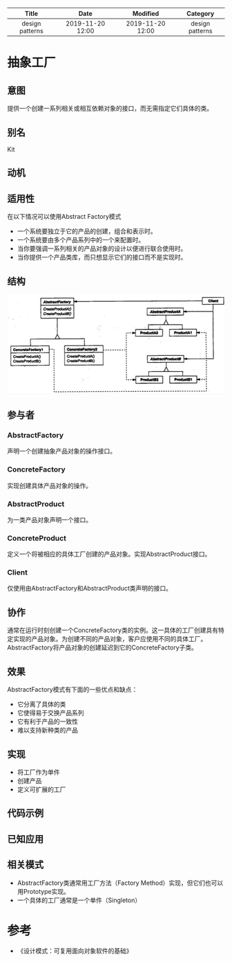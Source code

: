 | Title                | Date             | Modified         | Category          |
|:--------------------:|:----------------:|:----------------:|:-----------------:|
| design patterns      | 2019-11-20 12:00 | 2019-11-20 12:00 | design patterns   |



# 抽象工厂


## 意图
提供一个创建一系列相关或相互依赖对象的接口，而无需指定它们具体的类。

## 别名
Kit

## 动机

## 适用性
在以下情况可以使用Abstract Factory模式
- 一个系统要独立于它的产品的创建，组合和表示时。
- 一个系统要由多个产品系列中的一个来配置时。
- 当你要强调一系列相关的产品对象的设计以便进行联合使用时。
- 当你提供一个产品类库，而只想显示它们的接口而不是实现时。


## 结构
![](./images/abstract_factory.png)


## 参与者

### AbstractFactory 
声明一个创建抽象产品对象的操作接口。

### ConcreteFactory 
实现创建具体产品对象的操作。

### AbstractProduct 
为一类产品对象声明一个接口。

### ConcreteProduct 
定义一个将被相应的具体工厂创建的产品对象。实现AbstractProduct接口。

### Client 
仅使用由AbstractFactory和AbstractProduct类声明的接口。


## 协作
通常在运行时刻创建一个ConcreteFactory类的实例。这一具体的工厂创建具有特定实现的产品对象。为创建不同的产品对象，客户应使用不同的具体工厂。
AbstractFactory将产品对象的创建延迟到它的ConcreteFactory子类。

## 效果
AbstractFactory模式有下面的一些优点和缺点：
- 它分离了具体的类
- 它使得易于交换产品系列
- 它有利于产品的一致性
- 难以支持新种类的产品



## 实现
- 将工厂作为单件
- 创建产品
- 定义可扩展的工厂


## 代码示例


## 已知应用


## 相关模式
- AbstractFactory类通常用工厂方法（Factory Method）实现，但它们也可以用Prototype实现。
- 一个具体的工厂通常是一个单件（Singleton）





# 参考

- 《设计模式：可复用面向对象软件的基础》